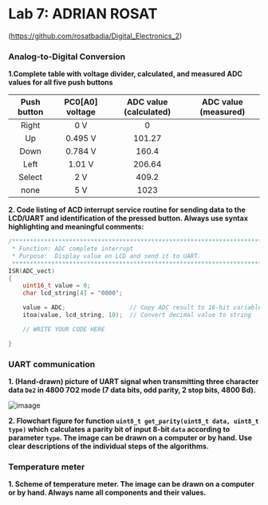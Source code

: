 # Lab 7: ADRIAN ROSAT 

(https://github.com/rosatbadia/Digital_Electronics_2)

### Analog-to-Digital Conversion

**1.Complete table with voltage divider, calculated, and measured ADC values for all five push buttons**

   | **Push button** | **PC0[A0] voltage** | **ADC value (calculated)** | **ADC value (measured)** |
   | :-: | :-: | :-: | :-: |
   | Right  | 0&nbsp;V | 0   |  |
   | Up     | 0.495&nbsp;V | 101.27 |  |
   | Down   | 0.784&nbsp;V | 160.4  |  |
   | Left   | 1.01&nbsp;V  | 206.64 |  |
   | Select | 2&nbsp;V     | 409.2  |  |
   | none   |  5&nbsp;V    | 1023   |  |
   
 **2. Code listing of ACD interrupt service routine for sending data to the LCD/UART and identification of the pressed button. Always use syntax highlighting and meaningful comments:**

```c
/**********************************************************************
 * Function: ADC complete interrupt
 * Purpose:  Display value on LCD and send it to UART.
 **********************************************************************/
ISR(ADC_vect)
{
    uint16_t value = 0;
    char lcd_string[4] = "0000";

    value = ADC;                  // Copy ADC result to 16-bit variable
    itoa(value, lcd_string, 10);  // Convert decimal value to string

    // WRITE YOUR CODE HERE

}
```

### UART communication

**1. (Hand-drawn) picture of UART signal when transmitting three character data `De2` in 4800 7O2 mode (7 data bits, odd parity, 2 stop bits, 4800&nbsp;Bd).**

![imaage](https://user-images.githubusercontent.com/91876413/140769419-a414ab92-a9a9-4f74-9241-d6f76d0bf780.jpeg)

**2. Flowchart figure for function `uint8_t get_parity(uint8_t data, uint8_t type)` which calculates a parity bit of input 8-bit `data` according to parameter `type`. The image can be drawn on a computer or by hand. Use clear descriptions of the individual steps of the algorithms.**




### Temperature meter

**1. Scheme of temperature meter. The image can be drawn on a computer or by hand. Always name all components and their values.**


